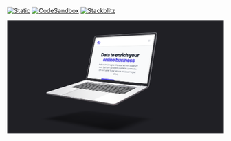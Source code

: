 [![Static](https://img.shields.io/badge/demo-%23646CFF.svg?logo=html5&logoColor=white)](https://pmndrs.github.io/examples/mixing-html-and-webgl-w-occlusion)
[![CodeSandbox](https://img.shields.io/badge/codesandbox-040404?logo=codesandbox&logoColor=DBDBDB)](https://codesandbox.io/s/github/pmndrs/examples/tree/main/apps/mixing-html-and-webgl-w-occlusion)
[![Stackblitz](https://img.shields.io/badge/stackblitz-fff?logo=Stackblitz&logoColor=1389FD)](https://stackblitz.com/github/pmndrs/examples/tree/main/apps/mixing-html-and-webgl-w-occlusion)

![](thumbnail.png)


